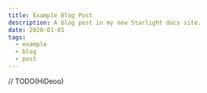 ```yaml
---
title: Example Blog Post
description: A blog post in my new Starlight docs site.
date: 2020-01-01
tags:
  - example
  - blog
  - post
---
```


// TODO(HiDeoo)
